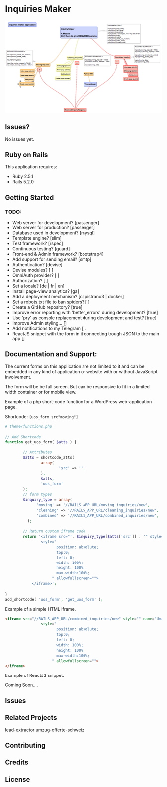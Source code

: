 Inquiries Maker
================

![](https://github.com/khalilgharbaoui/inquiries-maker/raw/master/Inquiries-maker.png)


Issues?
-----------

No issues yet.

Ruby on Rails
-------------

This application requires:

- Ruby 2.5.1
- Rails 5.2.0

Getting Started
---------------
### TODO:
- Web server for development? [passenger]
- Web server for production? [passenger]
- Database used in development? [mysql]
- Template engine? [slim]
- Test framework? [rspec]
- Continuous testing? [guard]
- Front-end & Admin framework? [bootstrap4]
- Add support for sending email? [smtp]
- Authentication? [devise]
- Devise modules? [ ]
- OmniAuth provider? [ ]
- Authorization? [ ]
- Set a locale? [de | fr | en]
- Install page-view analytics? [ga]
- Add a deployment mechanism? [capistrano3 | docker]
- Set a robots.txt file to ban spiders? [ ]
- Create a GitHub repository? [true]
- Improve error reporting with 'better_errors' during development? [true]
- Use 'pry' as console replacement during development and test? [true]
- Improve Admin styling... []
- Add notifications to my Telegram [].
- ReactJS snippet with the form in it connecting trough JSON to the main app []


Documentation and Support:
-------------------------

The current forms on this application are not limited to it and can be embedded in
any kind of application or website with or without JavaScript involvement.

The form will be be full screen. But can be responsive to fit in a
limited width container or for mobile view.

Example of a  php short-code function for a WordPress web-application page.

Shortcode:
`[uos_form src"moving"]`

```PHP
# theme/functions.php

// Add Shortcode
function get_uos_form( $atts ) {

        // Attributes
        $atts = shortcode_atts(
                array(
                        'src' => '',
                ),
                $atts,
                'uos_form'
        );
        // form types
        $inquiry_type = array(
              'moving' => '//RAILS_APP_URL/moving_inquiries/new',
              'cleaning' => '//RAILS_APP_URL/cleaning_inquiries/new',
              'combined' => '//RAILS_APP_URL/combined_inquiries/new',
          );

        // Return custom iframe code
        return '<iframe src="'. $inquiry_type[$atts['src']] . '" style="" name="Umzug Offerte Schweiz - Umzug Offerte Form" scrolling="no" width="100%" height="1500"
                style="
                       position: absolute;
                       top:0;
                       left: 0;
                       width: 100%;
                       height: 100%;
                       max-width:100%;
                     " allowfullscreen="">
            </iframe>';

}
add_shortcode( 'uos_form', 'get_uos_form' );
```

Example of a simple HTML iframe.

```HTML
<iframe src="//RAILS_APP_URL/combined_inquiries/new" style="" name="Umzug Offerte Schweiz - Umzug Offerte Form" scrolling="no" width="100%" height="1500"
                style="
                       position: absolute;
                       top:0;
                       left: 0;
                       width: 100%;
                       height: 100%;
                       max-width:100%;
                     " allowfullscreen="">
</iframe>
```

Example of ReactJS snippet:

Coming Soon....

Issues
-------------

Related Projects
----------------
lead-extractor
umzug-offerte-schweiz

Contributing
------------

Credits
-------

License
-------
